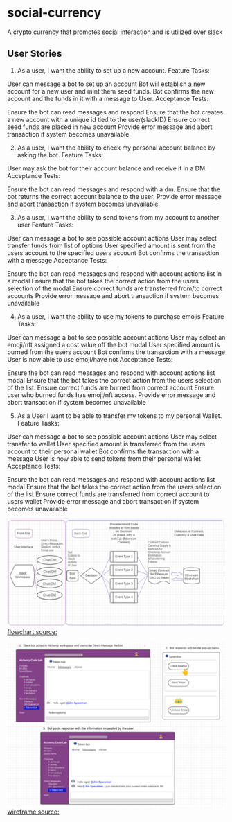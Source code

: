 # social-currency

A crypto currency that promotes social interaction and is utilized over slack

## User Stories

1. As a user, I want the ability to set up a new account.
   Feature Tasks:

User can message a bot to set up an account
Bot will establish a new account for a new user and mint them seed funds.
Bot confirms the new account and the funds in it with a message to User.
Acceptance Tests:

Ensure the bot can read messages and respond
Ensure that the bot creates a new account with a unique id tied to the user(slackID)
Ensure correct seed funds are placed in new account
Provide error message and abort transaction if system becomes unavailable

2. As a user, I want the ability to check my personal account balance by asking the bot.
   Feature Tasks:

User may ask the bot for their account balance and receive it in a DM.
Acceptance Tests:

Ensure the bot can read messages and respond with a dm.
Ensure that the bot returns the correct account balance to the user.
Provide error message and abort transaction if system becomes unavailable

3. As a user, I want the ability to send tokens from my account to another user
   Feature Tasks:

User can message a bot to see possible account actions
User may select transfer funds from list of options
User specified amount is sent from the users account to the specified users account
Bot confirms the transaction with a message
Acceptance Tests:

Ensure the bot can read messages and respond with account actions list in a modal
Ensure that the bot takes the correct action from the users selection of the modal
Ensure correct funds are transferred from/to correct accounts
Provide error message and abort transaction if system becomes unavailable

4. As a user, I want the ability to use my tokens to purchase emojis
   Feature Tasks:

User can message a bot to see possible account actions
User may select an emoji/nft assigned a cost value off the bot modal
User specified amount is burned from the users account
Bot confirms the transaction with a message
User is now able to use emoji/have not
Acceptance Tests:

Ensure the bot can read messages and respond with account actions list modal
Ensure that the bot takes the correct action from the users selection of the list.
Ensure correct funds are burned from correct account
Ensure user who burned funds has emoji/nft access.
Provide error message and abort transaction if system becomes unavailable

5. As a User I want to be able to transfer my tokens to my personal Wallet.
   Feature Tasks:

User can message a bot to see possible account actions
User may select transfer to wallet
User specified amount is transferred from the users account to their personal wallet
Bot confirms the transaction with a message
User is now able to send tokens from their personal wallet
Acceptance Tests:

Ensure the bot can read messages and respond with account actions list modal
Ensure that the bot takes the correct action from the users selection of the list
Ensure correct funds are transferred from correct account to users wallet
Provide error message and abort transaction if system becomes unavailable

![Software Flowchart](/assets/overall-app-flowchart.png)  
[flowchart source:](https://lucid.app/lucidchart/333b6340-6f11-402e-a837-a9f03152e93e/edit?beaconFlowId=3878AF7CDA637A6F&invitationId=inv_99af0389-d745-4b35-b7ab-f161ef2865cc&page=0_0#)  

![UI Wireframe](/assets/wireframe-cropped.png)  
[wireframe source:](https://lucid.app/lucidchart/333b6340-6f11-402e-a837-a9f03152e93e/edit?beaconFlowId=3878AF7CDA637A6F&invitationId=inv_99af0389-d745-4b35-b7ab-f161ef2865cc&page=ffgwUz0NcubW#)  
